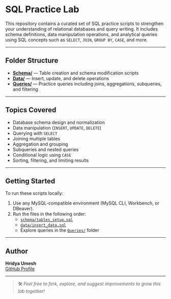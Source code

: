 
#  SQL Practice Lab

This repository contains a curated set of SQL practice scripts to strengthen your understanding of relational databases and query writing. It includes schema definitions, data manipulation operations, and analytical queries using SQL concepts such as `SELECT`, `JOIN`, `GROUP BY`, `CASE`, and more.

---

##  Folder Structure

- [**Schema/**](./Schema) — Table creation and schema modification scripts  
- [**Data/**](./Data) — Insert, update, and delete operations  
- [**Queries/**](./Queries) — Practice queries including joins, aggregations, subqueries, and filtering

---

##  Topics Covered

- Database schema design and normalization  
- Data manipulation (`INSERT`, `UPDATE`, `DELETE`)  
- Querying with `SELECT`  
- Joining multiple tables  
- Aggregation and grouping  
- Subqueries and nested queries  
- Conditional logic using `CASE`  
- Sorting, filtering, and limiting results  

---

##  Getting Started

To run these scripts locally:

1. Use any MySQL-compatible environment (MySQL CLI, Workbench, or DBeaver).
2. Run the files in the following order:
   - [`schema/tables_setup.sql`](./Schema/tables_setup.sql)
   - [`data/insert_data.sql`](./Data/insert_data.sql)
   - Explore queries in the [`Queries/`](./Queries) folder

---

##  Author

**Hridya Umesh**  
[GitHub Profile](https://github.com/Hridya2001)

---

> 🛠 *Feel free to fork, explore, and suggest improvements to grow this lab together!*

